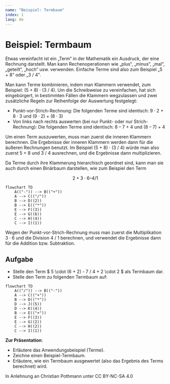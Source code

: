 ```yaml
---
name: "Beispiel: Termbaum"
index: 1
lang: de
---
```


# Beispiel: Termbaum

Etwas vereinfacht ist ein „Term“ in der Mathematik ein Ausdruck, der eine Rechnung darstellt.
Man kann Rechenoperationen wie „plus“, „minus“, „mal“, „geteilt“, „hoch“ usw. verwenden.
Einfache Terme sind also zum Beispiel „5 + 8“ oder „3 / 4".

Man kann Terme kombinieren, indem man Klammern verwendet, zum Beispiel: (5 + 8) · (3 / 4).
Um die Schreibweise zu vereinfachen, hat sich eingebürgert, in bestimmten Fällen die Klammern
wegzulassen und zwei zusätzliche Regeln zur Reihenfolge der Auswertung festgelegt:

- Punkt-vor-Strich-Rechnung: Die folgenden Terme sind identisch: 9 · 2 + 8 · 3 und (9 · 2) + (8 · 3)
- Von links nach rechts auswerten (bei nur Punkt- oder nur Strich-Rechnung): Die folgenden Terme sind identisch: 8 – 7 + 4 und (8 – 7) + 4

Um einen Term auszuwerten, muss man zuerst die inneren Klammern berechnen.
Die Ergebnisse der inneren Klammern werden dann für die äußeren Rechnungen benutzt.
Im Beispiel (5 + 8) · (3 / 4) würde man also zuerst 5 + 8 und 3 / 4 ausrechnen, und die Ergebnisse
dann multiplizieren.

Da Terme durch ihre Klammerung hierarchisch
geordnet sind, kann man sie auch durch einen
Binärbaum darstellen, wie zum Beispiel den Term

$$
2+3\cdot6–4/1
$$

```mermaid
flowchart TD
    A(("-")) --> B(("+"))
    A --> C(("/"))
    B --> D((2))
    B --> E(("*"))
    E --> F((3))
    E --> G((6))
    C --> H((4))
    C --> I((1))
```

Wegen der Punkt-vor-Strich-Rechnung muss man
zuerst die Multiplikation 3 · 6 und die Division
4 / 1 berechnen, und verwendet die Ergebnisse
dann für die Addition bzw. Subtraktion.

## Aufgabe

- Stelle den Term $ 5 \cdot (6 + 2) - 7 / 4 + 2 \cdot 2 $ als Termbaum dar.
- Stelle den Term zu folgenden Termbaum auf:

```mermaid
flowchart TD
    A(("/")) --> B(("-"))
    A --> C(("+"))
    B --> D(("*"))
    D --> J((5))
    D --> K((4))
    B --> E(("+"))
    E --> F((3))
    E --> G((2))
    C --> H((2))
    C --> I((1))
```

**Zur Präsentation**:
- Erläutere das Anwendungsbeispiel (Terme).
- Zeichne einen Beispiel-Termbaum.
- Erläutere, wie ein Termbaum ausgewertet (also das Ergebnis des Terms berechnet) wird.


In Anlehnung an Christian Pothmann unter CC BY-NC-SA 4.0
